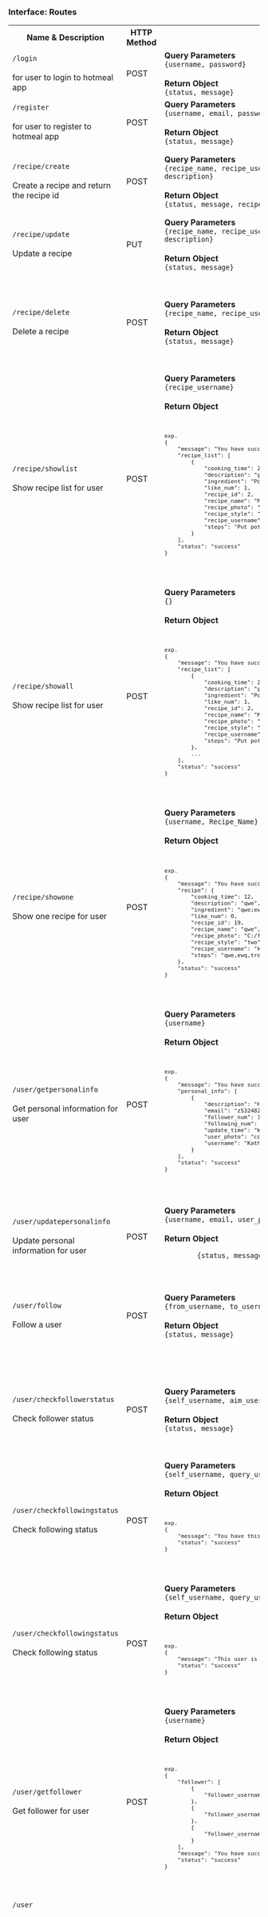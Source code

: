 ### Interface: Routes

<!-- /user/getfollowernum  POST-->
<!-- Query Parameters: username -->
<!-- return: status, message,  follower_num-->
<!-- |API|HTTP Method|query|return|
|:---|:---|:---|:---|
|```/login```|POST|```{username, password}```|```{status, message}```||
|```/register```|POST|```{username, password}```|```{status, message}```||
|```/recipe/create```|POST|```{username, password}```|```{status, message}```||
|```/recipe/delete```|POST|```{username, password}```|```{status, message}```||
|```/recipe/update```|PUT||```{status, message}```||
|```/recipe/get```|POST|```{username, password}```|```{status, message}```||
|```/recipe/getall```|POST|```{username, password}```|```{status, message}```||
|```/recipe/getallbyuser```|POST|```{username, password}```|```{status, message}```||
|```/recipe/getallbytag```|POST|```{username, password}```|```{status, message}```||
|```/recipe/getallbytag```|POST|```{username, password}```|```{status, message}```||
|```/recipe/getallbytag```|POST|```{username, password}```|```{status, message}```||
|```/recipe/getallbytag```|POST|```{username, password}```|```{status, message}```||
|```/recipe/getallbytag```|POST|```{username, password}```|```{status, message}```||
|```/recipe/getallbytag```|POST|```{username, password}```|```{status, message}```||
|```/recipe/getallbytag```|POST|```{username, password}```|```{status, message}```||
|```/recipe/getallbytag```|POST|```{username, password}```|```{status, message}```||| -->




<table>
    <tr>
        <th>Name & Description</th>
        <th>HTTP Method</th>
        <th>JSON Data</th>
        <th>Errors</th>
    </tr>
<tr>
    <td>
        <code>/login</code><br /><br />
        for user to login to hotmeal app
    </td>
    <!-- make post in yellow -->
    <td>POST</td>
    <td>
        <b>Query Parameters</b><br/>
        <code>{username, password}</code>
        <br/><br/>
        <b>Return Object</b><br/>
        <code>{status, message}</code>
    </td>
    <td>
        Throw error message if username or password is wrong
    </td>
</tr>
<tr>
    <td>
        <code>/register</code><br/><br/>
        for user to register to hotmeal app
    </td>
    <td>
        POST
    </td>
    <td>
        <b>Query Parameters</b><br/>
        <code>{username, email, password}</code>
        <br/><br/>
        <b>Return Object</b><br/>
        <code>{status, message}</code>
    </td>
    <td>
        Throw error message if username or email is already registered
    </td>
</tr>

<tr>
    <td>
        <code>/recipe/create</code><br/><br/>
        Create a recipe and return the recipe id
    </td>
    <td>
        POST
    </td>
    <td>
        <b>Query Parameters</b><br/>
        <code>{recipe_name, recipe_username, recipe_style, ingredient, cooking_time, steps, recipe_photo, description}</code>
        <br/><br/>
        <b>Return Object</b><br/>
        <code>{status, message, recipe_id}</code>
    </td>
    <td>
        Throw <code>HTTPError</code> (status <code>fail</code>) when
        <ul>
            <li>Recipe_Name is an empty string <code>""</code></li>
    </td>
</tr>
<!-- update recipe -->
<tr>
    <td>
        <code>/recipe/update</code><br/><br/>
        Update a recipe
    </td>
    <td>
        PUT
    </td>
    <td>
        <b>Query Parameters</b><br/>
        <code>{recipe_name, recipe_username, recipe_style, ingredient, cooking_time, steps, recipe_photo, description}</code>
        <br/><br/>
        <b>Return Object</b><br/>
        <code>{status, message}</code>
    </td>
    <td>
        NAN
    </td>
  </tr>
<!-- delete recipe -->
  <tr>
    <td>
        <code>/recipe/delete</code><br/><br/>
        Delete a recipe
    </td>
    <td>
        POST
    </td>
    <td>
        <b>Query Parameters</b><br/>
        <code>{recipe_name, recipe_username}</code>
        <br/><br/>
        <b>Return Object</b><br/>
        <code>{status, message}</code>
    </td>
    <td>
        Throw <code>HTTPError</code> (status <code>fail</code>) when
        <ul>
            <li>recipe_name does not refer to a recipe</li>
            <li>recipe_username does not refer to a user</li>
        </ul>
    </td>
  </tr>
<!-- /recipe/showlist -->
<!-- Query Parameters: username -->
<!-- return: Recipe_Name,Recipe_Username,Recipe_Style,Ingredient,Cooking_Time,Steps,Recipe_Photo, Description  -->
<tr>
    <td>
        <code>/recipe/showlist</code><br/><br/>
        Show recipe list for user
    </td>
    <td>
        POST
    </td>
    <td>
        <b>Query Parameters</b><br/>
        <code>{recipe_username}</code>
        <br/><br/>
        <b>Return Object</b><br/>
        <code>
            <pre>
exp.
{
    "message": "You have successfully get the recipe list!",
    "recipe_list": [
        {
            "cooking_time": 20,
            "description": "good",
            "ingredient": "Potato; cabbage; chili",
            "like_num": 1,
            "recipe_id": 2,
            "recipe_name": "Malatang",
            "recipe_photo": "spicy",
            "recipe_style": "Sichuan cuisine",
            "recipe_username": "Katherine",
            "steps": "Put potato and cabbage into boiling water, then put chili, and it will finish in 20 minutes"
        }
    ],
    "status": "success"
}
        </pre>
    </code>
    </td>
    <td>
        Throw <code>HTTPError</code> (status <code>fail</code>) when
        <ul>
            <li>no recipe is referring to the username</li>
        </ul>
    </td>
</tr>

<!-- /recipe/showall -->
<!-- Query Parameters: username -->
<!-- return: Recipe_Name,Recipe_Username,Recipe_Style,Ingredient,Cooking_Time,Steps,Recipe_Photo, Description  -->
<tr>
    <td>
        <code>/recipe/showall</code><br/><br/>
        Show recipe list for user
    </td>
    <td>
        POST
    </td>
    <td>
        <b>Query Parameters</b><br/>
        <code>{}</code>
        <br/><br/>
        <b>Return Object</b><br/>
        <code>
            <pre>
exp.
{
    "message": "You have successfully get the recipe list!",
    "recipe_list": [
        {
            "cooking_time": 20,
            "description": "good",
            "ingredient": "Potato; cabbage; chili",
            "like_num": 1,
            "recipe_id": 2,
            "recipe_name": "Malatang",
            "recipe_photo": "spicy",
            "recipe_style": "Sichuan cuisine",
            "recipe_username": "Katherine",
            "steps": "Put potato and cabbage into boiling water, then put chili, and it will finish in 20 minutes"
        },
        ...
    ],
    "status": "success"
}
        </pre>
    </code>
    </td>
    <td>
        Throw <code>HTTPError</code> (status <code>fail</code>) when
        <ul>
            <li>no recipe is referring to the username</li>
        </ul>
    </td>
</tr>


<!-- /recipe/showone -->
<!-- Query Parameters: username, Recipe_Name -->
<!-- return: Recipe_Name,Recipe_Username,Recipe_Style,Ingredient,Cooking_Time,Steps,Recipe_Photo, Description  -->
<tr>
    <td>
        <code>/recipe/showone</code><br/><br/>
        Show one recipe for user
    </td>
    <td>
        POST
    </td>
    <td>
        <b>Query Parameters</b><br/>
        <code>{username, Recipe_Name}</code>
        <br/><br/>
        <b>Return Object</b><br/>
        <code>
            <pre>
exp.
{
    "message": "You have successfully got the recipe!",
    "recipe": {
        "cooking_time": 12,
        "description": "qwe",
        "ingredient": "qwe;ewq;tre;beef;chicken;pork;",
        "like_num": 0,
        "recipe_id": 19,
        "recipe_name": "qwe",
        "recipe_photo": "C:/fakepath/3671C38C-A544-436A-B61A-CE7FC2E3293A.jpeg",
        "recipe_style": "two",
        "recipe_username": "kk",
        "steps": "qwe,ewq,tre,"
    },
    "status": "success"
}
        </pre>
    </code>
    </td>
    <td>
        Throw <code>HTTPError</code> (status <code>fail</code>) when
        <ul>
            <li>no recipe is referring to the username</li>
        </ul>
    </td>
</tr>


<!-- /user/getpersonalinfo -->
<!-- Query Parameters: username -->
<!-- return: username, email, phone, address, profile_photo -->
<tr>
    <td>
        <code>/user/getpersonalinfo</code><br/><br/>
        Get personal information for user
    </td>
    <td>
        POST
    </td>
    <td>
        <b>Query Parameters</b><br/>
        <code>{username}</code>
        <br/><br/>
        <b>Return Object</b><br/>
        <code>
            <pre>
exp.
{
    "message": "You have successfully got the user information!",
    "personal_info": [
        {
            "description": "Hungry!",
            "email": "z5324823@ad.unsw.edu.au",
            "follower_num": 3,
            "following_num": 3,
            "update_time": "Wed, 05 Oct 2022 07:15:00 GMT",
            "user_photo": "cool",
            "username": "Katherine"
        }
    ],
    "status": "success"
}
        </pre>
    </code>
    </td>
    <td>
        Throw <code>HTTPError</code> (status <code>fail</code>) when
        <ul>
            <li>no recipe is referring to the username</li>
        </ul>
    </td>
</tr>

<!-- /user/updatepersonalinfo -->
<!-- Query Parameters: username, email, user_phone, description, password -->
<!-- return: status, message -->
<tr>
    <td>
        <code>/user/updatepersonalinfo</code><br/><br/>
        Update personal information for user
    </td>
    <td>
        POST
    </td>
    <td>
        <b>Query Parameters</b><br/>
        <code>{username, email, user_phone, description, password}</code>
        <br/><br/>
        <b>Return Object</b><br/>
        <code>
        {status, message}
        </code>
    </td>
    <td>
        Throw <code>HTTPError</code> (status <code>fail</code>) when
        <ul>
            <li>no recipe is referring to the username</li>
        </ul>
    </td>
</tr>

<!-- /follow  POST-->
<!-- Query Parameters: username, follow_username -->
<!-- return: status, message -->
<tr>
    <td>
        <code>/user/follow</code><br/><br/>
        Follow a user
    </td>
    <td>
        POST
    </td>
    <td>
        <b>Query Parameters</b><br/>
        <code>{from_username, to_username}</code>
        <br/><br/>
        <b>Return Object</b><br/>
        <code>{status, message}</code>
    </td>
    <td>
        Throw <code>HTTPError</code> (status <code>fail</code>) when
        <ul>
            <li>username is an empty string <code>""</code></li>
            <li>follow_username is an empty string <code>""</code></li>
        </ul>
    </td>
</tr>

<!-- /user/checkfollowerstatus -->
<!-- Query Parameters: self_username, aim_username -->
<!-- return: status, message -->
<tr>
    <td>
        <code>/user/checkfollowerstatus</code><br/><br/>
        Check follower status
    </td>
    <td>
        POST
    </td>
    <td>
        <b>Query Parameters</b><br/>
        <code>{self_username, aim_username}</code>
        <br/><br/>
        <b>Return Object</b><br/>
        <code>{status, message}</code>
    </td>
    <td>
        Throw <code>HTTPError</code> (status <code>fail</code>) when
        <ul>
            <li>self_username is an empty string <code>""</code></li>
            <li>aim_username is an empty string <code>""</code></li>
        </ul>
    </td>
</tr>

<!-- /user/checkfollowingstatus -->
<!-- Query Parameters: self_username, query_username -->
<!-- return: status, message -->
<tr>
    <td>
        <code>/user/checkfollowingstatus</code><br/><br/>
        Check following status
    </td>
    <td>
        POST
    </td>
    <td>
        <b>Query Parameters</b><br/>
        <code>{self_username, query_username}</code>
        <br/><br/>
        <b>Return Object</b><br/>
        <code>
            <pre>
exp.
{
    "message": "You have this user in your follower list!",
    "status": "success"
}
        </pre>
    </code>
    </td>
    <td>
        Throw <code>HTTPError</code> (status <code>fail</code>) when
        <ul>
            <li>self_username is an empty string <code>""</code></li>
            <li>query_username is an empty string <code>""</code></li>
        </ul>
    </td>
</tr>

<!-- /user/checkfollowingstatus -->
<!-- Query Parameters: self_username, query_username -->
<!-- return: status, message -->
<tr>
    <td>
        <code>/user/checkfollowingstatus</code><br/><br/>
        Check following status
    </td>
    <td>
        POST
    </td>
    <td>
        <b>Query Parameters</b><br/>
        <code>{self_username, query_username}</code>
        <br/><br/>
        <b>Return Object</b><br/>
        <code>
            <pre>
exp.
{
    "message": "This user is following you!",
    "status": "success"
}
        </pre>
    </code>
    </td>
    <td>
        Throw <code>HTTPError</code> (status <code>fail</code>) when
        <ul>
            <li>self_username is an empty string <code>""</code></li>
            <li>query_username is an empty string <code>""</code></li>
        </ul>
    </td>
</tr>
    
<!-- /user/getfollower -->
<!-- Query Parameters: username -->
<!-- return: follower_username -->
<tr>
    <td>
        <code>/user/getfollower</code><br/><br/>
        Get follower for user
    </td>
    <td>
        POST
    </td>
    <td>
        <b>Query Parameters</b><br/>
        <code>{username}</code>
        <br/><br/>
        <b>Return Object</b><br/>
        <code>
            <pre>
exp.
{
    "follower": [
        {
            "follower_username": "Katherine"
        },
        {
            "follower_username": "Katherine"
        },
        {
            "follower_username": "Katherine"
        }
    ],
    "message": "You have successfully got the follower!",
    "status": "success"
}
        </pre>
    </code>
    </td>
    <td>
        Throw <code>HTTPError</code> (status <code>fail</code>) when
        <ul>
            <li>no follower is referring to the username</li>
        </ul>
    </td>
</tr>
    
<!-- /user/getfollowing -->
<!-- Query Parameters: username -->
<!-- return: following_username -->
<tr>
    <td>
        <code>/user


<!-- /unfollow  POST-->
<!-- Query Parameters: from_username, to_username -->
<!-- return: status, message -->
<tr>
    <td>
        <code>/user/unfollow</code><br/><br/>
        Unfollow a user
    </td>
    <td>
        POST
    </td>
    <td>
        <b>Query Parameters</b><br/>
        <code>{from_username, to_username}</code>
        <br/><br/>
        <b>Return Object</b><br/>
        <code>{status, message}</code>
    </td>
    <td>
        Throw <code>HTTPError</code> (status <code>fail</code>) when
        <ul>
            <li>from_username is an empty string <code>""</code></li>
            <li>to_username is an empty string <code>""</code></li>
        </ul>
    </td>
</tr>

<!-- /user/getfollowernum  POST-->
<!-- Query Parameters: username -->
<!-- return: status, message,  follower_num-->
<tr>
    <td>
        <code>/user/getfollowernum</code><br/><br/>
        Get the number of followers of a user
    </td>
    <td>
        POST
    </td>
    <td>
        <b>Query Parameters</b><br/>
        <code>{username}</code>
        <br/><br/>
        <b>Return Object</b><br/>
        <code>{status, message, follower_num}</code>
    </td>
    <td>
        Throw <code>HTTPError</code> (status <code>fail</code>) when
        <ul>
            <li>username is an empty string <code>""</code></li>
        </ul>
    </td>
</tr>

<!-- /user/getfollowingnum  POST-->
<!-- Query Parameters: username -->
<!-- return: status, message,  following_num-->
<tr>
    <td>
        <code>/user/getfollowingnum</code><br/><br/>
        Get the number of following of a user
    </td>
    <td>
        POST
    </td>
    <td>
        <b>Query Parameters</b><br/>
        <code>{username}</code>
        <br/><br/>
        <b>Return Object</b><br/>
        <code>{status, message, following_num}</code>
    </td>
    <td>
        Throw <code>HTTPError</code> (status <code>fail</code>) when
        <ul>
            <li>username is an empty string <code>""</code></li>
        </ul>
    </td>
</tr>

<!-- /user/favrecipe  POST-->
<!-- Query Parameters: username,recipe_name,recipe_username -->
<!-- return: status, message-->
<tr>
    <td>
        <code>/user/favrecipe</code><br/><br/>
        Favorite a recipe
    </td>
    <td>
        POST
    </td>
    <td>
        <b>Query Parameters</b><br/>
        <code>{username,recipe_name,recipe_username}</code>
        <br/><br/>
        <b>Return Object</b><br/>
        <code>{status, message}</code>
    </td>
    <td>
        Throw <code>HTTPError</code> (status <code>fail</code>) when
        <ul>
            <li>username is an empty string <code>""</code></li>
            <li>recipe_name is an empty string <code>""</code></li>
            <li>recipe_username is an empty string <code>""</code></li>
        </ul>
    </td>
</tr>

<!-- /user/checkfav -->
<!-- Query Parameters: username,recipe_id -->
<!-- return: status, message -->
<tr>
    <td>
        <code>/user/checkfav</code><br/><br/>
        Check if a recipe is favorited by a user
    </td>
    <td>
        POST
    </td>
    <td>
        <b>Query Parameters</b><br/>
        <code>{username,recipe_id}</code>
        <br/><br/>
        <b>Return Object</b><br/>
        <code>{status, message}</code>
    </td>
    <td>
        Throw <code>HTTPError</code> (status <code>fail</code>) when
        <ul>
            <li>username is an empty string <code>""</code></li>
            <li>recipe_id is an empty string <code>""</code></li>
        </ul>
    </td>
</tr>


<!-- /user/getfavlist  POST-->
<!-- Query Parameters: username -->
<!-- return: status, message, fav_list-->
<tr>
<td>
    <code>/user/getfavlist</code><br/><br/>
    Get the favorite list of a user
</td>
<td>
    POST
</td>
<td>
    <b>Query Parameters</b><br/>
    <code>{username}</code>
    <br/><br/>
    <b>Return Object</b><br/>
    <code>
        <pre>
exp.
{
    "fav_list": [
        {
            "cooking_time": 20,
            "ingredient": "Potato; cabbage; chili",
            "recipe_create_time": "Wed, 05 Oct 2022 07:19:12 GMT",
            "recipe_id": 2,
            "recipe_name": "Malatang",
            "recipe_photo": "spicy",
            "recipe_style": "Sichuan cuisine",
            "recipe_username": "Katherine",
            "steps": "Put potato and cabbage into boiling water, then put chili, and it will finish in 20 minutes"
        },
        ...
    ],
    "message": "You have successfully got your favorite list!",
    "status": "success"
}
        </pre>
    </code>

</td>

<td>
    Throw <code>HTTPError</code> (status <code>fail</code>) when
    <ul>
        <li>username is an empty string <code>""</code></li>
    </ul>
</td>
</tr>

<!-- /user/unfavrecipe  POST-->
<!-- Query Parameters: username,recipe_name,recipe_username -->
<!-- return: status, message-->
<tr>
    <td>
        <code>/user/unfavrecipe</code><br/><br/>
        Unfavorite a recipe
    </td>
    <td>
        POST
    </td>
    <td>
        <b>Query Parameters</b><br/>
        <code>{username,recipe_name,recipe_username}</code>
        <br/><br/>
        <b>Return Object</b><br/>
        <code>{status, message}</code>
    </td>
    <td>
        Throw <code>HTTPError</code> (status <code>fail</code>) when
        <ul>
            <li>username is an empty string <code>""</code></li>
            <li>recipe_name is an empty string <code>""</code></li>
            <li>recipe_username is an empty string <code>""</code></li>
        </ul>
    </td>
</tr>

<!-- /user/getfavrecipenum  POST-->
<!-- Query Parameters: username -->
<!-- return: status, message, fav_num-->
<tr>
    <td>
        <code>/user/getfavrecipenum</code><br/><br/>
        Get the number of favorite recipes of a user
    </td>
    <td>
        POST
    </td>
    <td>
        <b>Query Parameters</b><br/>
        <code>{username}</code>
        <br/><br/>
        <b>Return Object</b><br/>
        <code>{status, message, fav_num}</code>
    </td>
    <td>
        Throw <code>HTTPError</code> (status <code>fail</code>) when
        <ul>
            <li>username is an empty string <code>""</code></li>
        </ul>
    </td>
</tr>

<!-- /user/likerecipe  POST-->
<!-- Query Parameters: username,recipe_name,recipe_username -->
<!-- return: status, message-->
<tr>
    <td>
        <code>/user/likerecipe</code><br/><br/>
        Like a recipe
    </td>
    <td>
        POST
    </td>
    <td>
        <b>Query Parameters</b><br/>
        <code>{username,recipe_name,recipe_username}</code>
        <br/><br/>
        <b>Return Object</b><br/>
        <code>{status, message}</code>
    </td>
    <td>
        Throw <code>HTTPError</code> (status <code>fail</code>) when
        <ul>
            <li>username is an empty string <code>""</code></li>
            <li>recipe_name is an empty string <code>""</code></li>
            <li>recipe_username is an empty string <code>""</code></li>
        </ul>
    </td>
</tr>

<!-- /user/checklike -->
<!-- Query Parameters: username,recipe_id -->
<!-- return: status, message -->
<tr>
    <td>
        <code>/user/checklike</code><br/><br/>
        Check if a recipe is liked by a user
    </td>
    <td>
        POST
    </td>
    <td>
        <b>Query Parameters</b><br/>
        <code>{username,recipe_id}</code>
        <br/><br/>
        <b>Return Object</b><br/>
        <code>{status, message}</code>
    </td>
    <td>
        Throw <code>HTTPError</code> (status <code>fail</code>) when
        <ul>
            <li>username is an empty string <code>""</code></li>
            <li>recipe_id is an empty string <code>""</code></li>
        </ul>
    </td>
</tr>

<!-- /user/unlikerecipe  POST-->
<!-- Query Parameters: username,recipe_name,recipe_username -->
<!-- return: status, message-->
<tr>
    <td>
        <code>/user/unlikerecipe</code><br/><br/>
        Unlike a recipe
    </td>
    <td>
        POST
    </td>
    <td>
        <b>Query Parameters</b><br/>
        <code>{username,recipe_name,recipe_username}</code>
        <br/><br/>
        <b>Return Object</b><br/>
        <code>{status, message}</code>
    </td>
    <td>
        Throw <code>HTTPError</code> (status <code>fail</code>) when
        <ul>
            <li>username is an empty string <code>""</code></li>
            <li>recipe_name is an empty string <code>""</code></li>
            <li>recipe_username is an empty string <code>""</code></li>
        </ul>
    </td>
</tr>

<!-- /recipe/getlikenum  POST-->
<!-- Query Parameters: recipe_name,recipe_username -->
<!-- return: status, message, re_like_num-->
<tr>
    <td>
        <code>/recipe/getlikenum</code><br/><br/>
        Get the number of likes of a recipe
    </td>
    <td>
        POST
    </td>
    <td>
        <b>Query Parameters</b><br/>
        <code>{recipe_name,recipe_username}</code>
        <br/><br/>
        <b>Return Object</b><br/>
        <code>{status, message, re_like_num}</code>
    </td>
    <td>
        Throw <code>HTTPError</code> (status <code>fail</code>) when
        <ul>
            <li>recipe_name is an empty string <code>""</code></li>
            <li>recipe_username is an empty string <code>""</code></li>
        </ul>
    </td>
</tr>

<!-- /recipe/getcommentlist  POST-->
<!-- Query Parameters: recipe_name,recipe_username -->
<!-- return: status, message, comm-->
<tr>
    <td>
        <code>/comment/showlist</code><br/><br/>
        Get the comment list of a recipe
    </td>
    <td>
        POST
    </td>
    <td>
        <b>Query Parameters</b><br/>
        <code>{recipe_name,recipe_username}</code>
        <br/><br/>
        <b>Return Object</b><br/>
        <code>{status, message, comm}</code>
    </td>
    <td>
        Throw <code>HTTPError</code> (status <code>fail</code>) when
        <ul>
            <li>recipe_name is an empty string <code>""</code></li>
            <li>recipe_username is an empty string <code>""</code></li>
        </ul>
    </td>
</tr>

<!-- /user/addrecipecomment  POST-->
<!-- Query Parameters: username,recipe_name,recipe_username,content -->
<!-- return: status, message-->
<tr>
    <td>
        <code>/comment/add</code><br/><br/>
        Add a comment to a recipe
    </td>
    <td>
        POST
    </td>
    <td>
        <b>Query Parameters</b><br/>
        <code>{username,recipe_name,recipe_username,content}</code>
        <br/><br/>
        <b>Return Object</b><br/>
        <code>{status, message}</code>
    </td>
    <td>
        Throw <code>HTTPError</code> (status <code>fail</code>) when
        <ul>
            <li>username is an empty string <code>""</code></li>
            <li>recipe_name is an empty string <code>""</code></li>
            <li>recipe_username is an empty string <code>""</code></li>
            <li>content is an empty string <code>""</code></li>
        </ul>
    </td>
</tr>

<!-- /user/replycomment  POST-->
<!-- Query Parameters: username,recipe_name,recipe_username,comment_id,content -->
<!-- return: status, message-->
<tr>
    <td>
        <code>/comment/reply</code><br/><br/>
        Add a comment to a comment
    </td>
    <td>
        POST
    </td>
    <td>
        <b>Query Parameters</b><br/>
        <code>{username,recipe_name,recipe_username,comment_id,content}</code>
        <br/><br/>
        <b>Return Object</b><br/>
        <code>{status, message}</code>
    </td>
    <td>
        Throw <code>HTTPError</code> (status <code>fail</code>) when
        <ul>
            <li>username is an empty string <code>""</code></li>
            <li>recipe_name is an empty string <code>""</code></li>
            <li>recipe_username is an empty string <code>""</code></li>
            <li>comment_id is an empty string <code>""</code></li>
            <li>content is an empty string <code>""</code></li>
        </ul>
    </td>
</tr>

<!-- /comment/delete  POST-->
<!-- Query Parameters: comment_id-->
<!-- return: status, message-->
<tr>
    <td>
        <code>/comment/delete</code><br/><br/>
        Delete a comment
    </td>
    <td>
        POST
    </td>
    <td>
        <b>Query Parameters</b><br/>
        <code>{comment_id}</code>
        <br/><br/>
        <b>Return Object</b><br/>
        <code>{status, message}</code>
    </td>
    <td>
        Throw <code>HTTPError</code> (status <code>fail</code>) when
        <ul>
            <li>comment_id is an empty string <code>""</code></li>
        </ul>
    </td>
</tr>

<!-- /comment/getnum  POST-->
<!-- Query Parameters: recipe_name,recipe_username-->
<!-- return: status, message, comm_num-->
<tr>
    <td>
        <code>/comment/getnum</code><br/><br/>
        Get the number of comments of a recipe
    </td>
    <td>
        POST
    </td>
    <td>
        <b>Query Parameters</b><br/>
        <code>{recipe_name,recipe_username}</code>
        <br/><br/>
        <b>Return Object</b><br/>
        <code>{status, message, comm_num}</code>
    </td>
    <td>
        Throw <code>HTTPError</code> (status <code>fail</code>) when
        <ul>
            <li>recipe_name is an empty string <code>""</code></li>
            <li>recipe_username is an empty string <code>""</code></li>
        </ul>
    </td>
</tr>

<!-- /recipe/search  POST-->
<!-- Query Parameters: search_content,difficult,style_name,ingredient -->
<!-- return: status, message, return_recipe-->
<tr>
    <td>
        <code>/search/recipe</code><br/><br/>
        Search recipes
    </td>
    <td>
        POST
    </td>
    <td>
        <b>Query Parameters</b><br/>
        <code>{search_content,difficult,style_name,ingredient}</code>
        <br/><br/>
        <b>Return Object</b><br/>
        <code>
        <pre>
exp.
{
    "status": "success"
    "message": "You have successfully searched a recipe!",
    "return_recipe": [
        {
            "cooking_time": 20,
            "description": "good",
            "ingredient": "Potato; cabbage; chili",
            "recipe_create_time": "Wed, 05 Oct 2022 07:19:12 GMT",
            "recipe_id": 2,
            "recipe_name": "Malatang",
            "recipe_photo": "spicy",
            "recipe_style": "Sichuan cuisine",
            "recipe_username": "Katherine",
            "steps": "Put potato and cabbage into boiling water, then put chili, and it will finish in 20 minutes"
        },
        ...
    ]
}
        </pre>
        </code>
    </td>
    <td>
        Throw <code>HTTPError</code> (status <code>fail</code>) when
        <ul>
            <li>search_content is an empty string <code>""</code></li>
            <li>difficult is an empty string <code>""</code></li>
            <li>style_name is an empty string <code>""</code></li>
            <li>ingredient is an empty string <code>""</code></li>
        </ul>
    </td>
</tr>

<!-- /search/user  POST-->
<!-- Query Parameters: search_content -->
<!-- return: status, message, return_user-->
<tr>
    <td>
        <code>/search/user</code><br/><br/>
        Search users
    </td>
    <td>
        POST
    </td>
    <td>
        <b>Query Parameters</b><br/>
        <code>{search_content}</code>
        <br/><br/>
        <b>Return Object</b><br/>
         <code>
        <pre>
exp.
{
    "message": "You have successfully searched a user!",
    "status": "success"
    "return_user": [
        {
            "bio": "shixinyi",
            "email": "z5324823@ad.unsw.edu.au",
            "user": "Hungry",
            "username": "Katherine"
        },
        ...
    ]
}
        </pre>
        </code>
    </td>
    <td>
        Throw <code>HTTPError</code> (status <code>fail</code>) when
        <ul>
            <li>search_content is an empty string <code>""</code></li>
        </ul>
    </td>
</tr>

</table>
